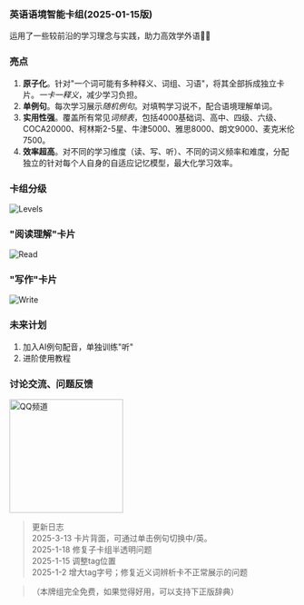 ### 英语语境智能卡组(2025-01-15版)
运用了一些较前沿的学习理念与实践，助力高效学外语🚀🚀  

### 亮点
1. **原子化**。针对"一个词可能有多种释义、词组、习语"，将其全部拆成独立卡片。*一卡一释义*，减少学习负担。
2. **单例句**。每次学习展示*随机例句*。对填鸭学习说不，配合语境理解单词。
3. **实用性强**。覆盖所有常见*词频表*，包括4000基础词、高中、四级、六级、COCA20000、柯林斯2-5星、牛津5000、雅思8000、朗文9000、麦克米伦7500。
4. **效率超高**。对不同的学习维度（读、写、听）、不同的词义频率和难度，分配独立的针对每个人自身的自适应记忆模型，最大化学习效率。



### 卡组分级
![Levels](https://i.postimg.cc/25Rs83nH/v3-deck-split.png)
### "阅读理解"卡片
![Read](https://i.postimg.cc/1zGLgPHy/v3-read.png)
### "写作"卡片
![Write](https://i.postimg.cc/JnRSZg6Z/v3-write.png)


### 未来计划
1. 加入AI例句配音，单独训练"听"
2. 进阶使用教程

### 讨论交流、问题反馈
<img src="https://i.postimg.cc/mDf6gd3Z/20250115104103.jpg" alt="QQ频道" width="200" />

> 更新日志  
> 2025-3-13 卡片背面，可通过单击例句切换中/英。  
> 2025-1-18 修复子卡组半透明问题  
> 2025-1-15 调整tag位置  
> 2025-1-2 增大tag字号；修复近义词辨析卡不正常展示的问题  

> （本牌组完全免费，如果觉得好用，可以支持下正版辞典）


